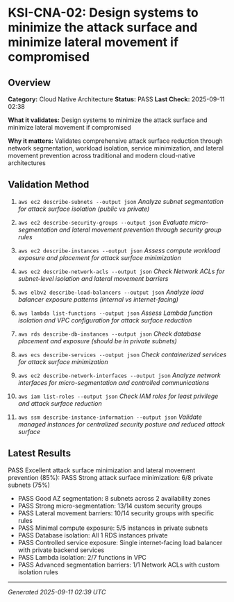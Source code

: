 # KSI-CNA-02: Design systems to minimize the attack surface and minimize lateral movement if compromised

## Overview

**Category:** Cloud Native Architecture
**Status:** PASS
**Last Check:** 2025-09-11 02:38

**What it validates:** Design systems to minimize the attack surface and minimize lateral movement if compromised

**Why it matters:** Validates comprehensive attack surface reduction through network segmentation, workload isolation, service minimization, and lateral movement prevention across traditional and modern cloud-native architectures

## Validation Method

1. `aws ec2 describe-subnets --output json`
   *Analyze subnet segmentation for attack surface isolation (public vs private)*

2. `aws ec2 describe-security-groups --output json`
   *Evaluate micro-segmentation and lateral movement prevention through security group rules*

3. `aws ec2 describe-instances --output json`
   *Assess compute workload exposure and placement for attack surface minimization*

4. `aws ec2 describe-network-acls --output json`
   *Check Network ACLs for subnet-level isolation and lateral movement barriers*

5. `aws elbv2 describe-load-balancers --output json`
   *Analyze load balancer exposure patterns (internal vs internet-facing)*

6. `aws lambda list-functions --output json`
   *Assess Lambda function isolation and VPC configuration for attack surface reduction*

7. `aws rds describe-db-instances --output json`
   *Check database placement and exposure (should be in private subnets)*

8. `aws ecs describe-services --output json`
   *Check containerized services for attack surface minimization*

9. `aws ec2 describe-network-interfaces --output json`
   *Analyze network interfaces for micro-segmentation and controlled communications*

10. `aws iam list-roles --output json`
   *Check IAM roles for least privilege and attack surface reduction*

11. `aws ssm describe-instance-information --output json`
   *Validate managed instances for centralized security posture and reduced attack surface*

## Latest Results

PASS Excellent attack surface minimization and lateral movement prevention (85%): PASS Strong attack surface minimization: 6/8 private subnets (75%)
- PASS Good AZ segmentation: 8 subnets across 2 availability zones
- PASS Strong micro-segmentation: 13/14 custom security groups
- PASS Lateral movement barriers: 10/14 security groups with specific rules
- PASS Minimal compute exposure: 5/5 instances in private subnets
- PASS Database isolation: All 1 RDS instances private
- PASS Controlled service exposure: Single internet-facing load balancer with private backend services
- PASS Lambda isolation: 2/7 functions in VPC
- PASS Advanced segmentation barriers: 1/1 Network ACLs with custom isolation rules

---
*Generated 2025-09-11 02:39 UTC*